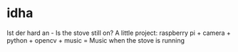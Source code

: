 idha
====

Ist der hard an - Is the stove still on? A little project: raspberry pi + camera + python + opencv + music = Music when the stove is running
